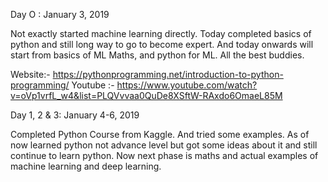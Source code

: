 Day O : January 3, 2019

Not exactly started machine learning directly.
Today completed basics of python and still long way to go to become expert.
And today onwards will start from basics of ML 
Maths, and python for ML.
All the best buddies.

Website:- https://pythonprogramming.net/introduction-to-python-programming/
Youtube :- https://www.youtube.com/watch?v=oVp1vrfL_w4&list=PLQVvvaa0QuDe8XSftW-RAxdo6OmaeL85M




Day 1, 2 & 3: January 4-6, 2019

Completed Python Course from Kaggle. And tried some examples.
As of now learned python not advance level but got some ideas about it and still continue to learn python.
Now next phase is maths and actual examples of machine learning and deep learning.
